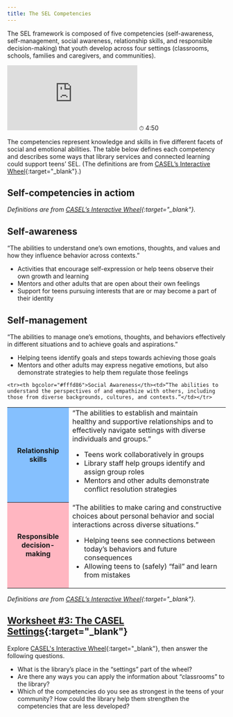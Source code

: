 ```yaml
---
title: The SEL Competencies
---
```


The SEL framework is composed of five competencies (self-awareness, self-management, social awareness, relationship skills, and responsible decision-making) that youth develop across four settings (classrooms, schools, families and caregivers, and communities).

<iframe src="https://www.youtube.com/embed/ouXhi_CfBVg" frameborder="0" allow="autoplay; encrypted-media" allowfullscreen></iframe>
⏱ 4:50 


The competencies represent knowledge and skills in five different facets of social and emotional abilities. The table below defines each competency and describes some ways that library services and connected learning could support teens’ SEL. (The definitions are from [CASEL’s Interactive Wheel](https://casel.org/fundamentals-of-sel/what-is-the-casel-framework/#interactive-casel-wheel){:target="_blank"}.)


## Self-competencies in actiom
*Definitions are from [CASEL’s Interactive Wheel](https://casel.org/fundamentals-of-sel/what-is-the-casel-framework/#interactive-casel-wheel){:target="_blank"}.*

<div class="colorhighlight color1" markdown="1">

## Self-awareness

“The abilities to understand one’s own emotions, thoughts, and values and how they influence behavior across contexts.”

* Activities that encourage self-expression or help teens observe their own growth and learning
* Mentors and other adults that are open about their own feelings
* Support for teens pursuing interests that are or may become a part of their identity

</div>

<div class="colorhighlight color2" markdown="1">

## Self-management

“The abilities to manage one’s emotions, thoughts, and behaviors effectively in different situations and to achieve goals and aspirations.”

* Helping teens identify goals and steps towards achieving those goals
* Mentors and other adults may express negative emotions, but also demonstrate strategies to help them regulate those feelings

</div>

<table>

	<tr><th bgcolor="#fffd86">Social Awareness</th><td>“The abilities to understand the perspectives of and empathize with others, including those from diverse backgrounds, cultures, and contexts.”</td></tr>
<tr><th bgcolor="#85c0fe">Relationship skills</th><td>“The abilities to establish and maintain healthy and supportive relationships and to effectively navigate settings with diverse individuals and groups.”
<ul><li>
Teens work collaboratively in groups</li>
<li>Library staff help groups identify and assign group roles</li>
<li>Mentors and other adults demonstrate conflict resolution strategies</li>
</ul>

</td></tr>


<tr><th bgcolor="lightpink">Responsible decision-making</th><td>“The abilities to make caring and constructive choices about personal behavior and social interactions across diverse situations.”
<ul><li>
Helping teens see connections between today’s behaviors and future consequences </li>
<li>Allowing teens to (safely) “fail” and learn from mistakes</li></ul>
	</td></tr>
</table>

*Definitions are from [CASEL’s Interactive Wheel](https://casel.org/fundamentals-of-sel/what-is-the-casel-framework/#interactive-casel-wheel){:target="_blank"}.*

<div class="callout activity" markdown="1">

## [Worksheet #3: The CASEL Settings](https://docs.google.com/document/d/1PZJ_VmpqentsoFv__xt5jRH5g8Ta0u4-2i3XAW4HuKU/edit#heading=h.q0jrmlw992w9){:target="_blank"}

Explore [CASEL's Interactive Wheel](https://casel.org/fundamentals-of-sel/what-is-the-casel-framework/#interactive-casel-wheel){:target="_blank"}, then answer the following questions. 

* What is the library’s place in the “settings” part of the wheel? 
* Are there any ways you can apply the information about “classrooms” to the library? 
* Which of the competencies do you see as strongest in the teens of your community? How could the library help them strengthen the competencies that are less developed? 

</div>
